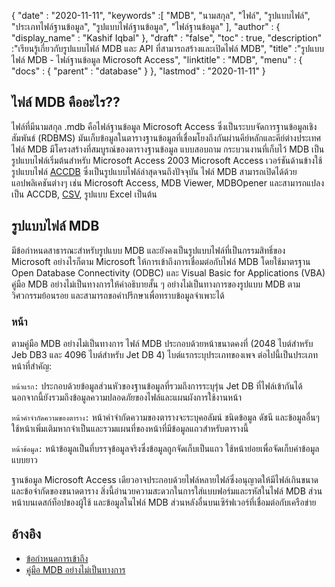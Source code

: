 {
  "date" : "2020-11-11",
  "keywords" :[ "MDB", "นามสกุล", "ไฟล์", "รูปแบบไฟล์", "ประเภทไฟล์ฐานข้อมูล", "รูปแบบไฟล์ฐานข้อมูล", "ไฟล์ฐานข้อมูล" ],
  "author" : {
    "display_name" : "Kashif Iqbal"
},
  "draft" : "false",
  "toc" : true,
  "description" :"เรียนรู้เกี่ยวกับรูปแบบไฟล์ MDB และ API ที่สามารถสร้างและเปิดไฟล์ MDB",
  "title" :"รูปแบบไฟล์ MDB - ไฟล์ฐานข้อมูล Microsoft Access",
  "linktitle" : "MDB",
  "menu" : {
    "docs" : {
      "parent" : "database"
}
},
  "lastmod" : "2020-11-11"
}

## ไฟล์ MDB คืออะไร??

ไฟล์ที่มีนามสกุล .mdb คือไฟล์ฐานข้อมูล Microsoft Access ซึ่งเป็นระบบจัดการฐานข้อมูลเชิงสัมพันธ์ (RDBMS) มันเก็บข้อมูลในตารางฐานข้อมูลที่เชื่อมโยงถึงกันผ่านคีย์หลักและคีย์ต่างประเทศ ไฟล์ MDB มีโครงสร้างที่สมบูรณ์ของตารางฐานข้อมูล แบบสอบถาม กระบวนงานที่เก็บไว้ MDB เป็นรูปแบบไฟล์เริ่มต้นสำหรับ Microsoft Access 2003 Microsoft Access เวอร์ชันด้านข้างใช้รูปแบบไฟล์ [ACCDB](/th/database/accdb/) ซึ่งเป็นรูปแบบไฟล์ล่าสุดจนถึงปัจจุบัน ไฟล์ MDB สามารถเปิดได้ด้วยแอปพลิเคชันต่างๆ เช่น Microsoft Access, MDB Viewer, MDBOpener และสามารถแปลงเป็น ACCDB, [CSV](/th/spreadsheet/csv/), รูปแบบ Excel เป็นต้น

## รูปแบบไฟล์ MDB

มีข้อกำหนดสาธารณะสำหรับรูปแบบ MDB และยังคงเป็นรูปแบบไฟล์ที่เป็นกรรมสิทธิ์ของ Microsoft อย่างไรก็ตาม Microsoft ให้การเข้าถึงการเชื่อมต่อกับไฟล์ MDB โดยใช้มาตรฐาน Open Database Connectivity (ODBC) และ Visual Basic for Applications (VBA) คู่มือ MDB อย่างไม่เป็นทางการให้คำอธิบายสั้น ๆ อย่างไม่เป็นทางการของรูปแบบ MDB ตามวิศวกรรมย้อนรอย และสามารถขอคำปรึกษาเพื่อทราบข้อมูลจำเพาะได้

### หน้า

ตามคู่มือ MDB อย่างไม่เป็นทางการ ไฟล์ MDB ประกอบด้วยหน้าขนาดคงที่ (2048 ไบต์สำหรับ Jeb DB3 และ 4096 ไบต์สำหรับ Jet DB 4) ไบต์แรกระบุประเภทของเพจ ต่อไปนี้เป็นประเภทหน้าที่สำคัญ:

`หน้าแรก:` ประกอบด้วยข้อมูลส่วนหัวของฐานข้อมูลที่รวมถึงการระบุรุ่น Jet DB ที่ไฟล์เข้ากันได้ นอกจากนี้ยังรวมถึงข้อมูลความปลอดภัยของไฟล์และแผนผังการใช้งานหน้า

`หน้าคำจำกัดความของตาราง:` หน้าคำจำกัดความของตารางจะระบุคอลัมน์ ชนิดข้อมูล ดัชนี และข้อมูลอื่นๆ ใช้หน้าเพิ่มเติมหากจำเป็นและรวมแผนที่ของหน้าที่มีข้อมูลแถวสำหรับตารางนี้

`หน้าข้อมูล:` หน้าข้อมูลเป็นที่บรรจุข้อมูลจริงซึ่งข้อมูลถูกจัดเก็บเป็นแถว ใช้หน้าย่อยเพื่อจัดเก็บค่าข้อมูลแบบยาว

ฐานข้อมูล Microsoft Access เดียวอาจประกอบด้วยไฟล์หลายไฟล์ซึ่งอนุญาตให้มีไฟล์เกินขนาดและข้อจำกัดของขนาดตาราง สิ่งนี้อำนวยความสะดวกในการใส่แบบฟอร์มและรหัสในไฟล์ MDB ส่วนหน้าบนเดสก์ท็อปของผู้ใช้ และข้อมูลในไฟล์ MDB ส่วนหลังอื่นบนเซิร์ฟเวอร์ที่เชื่อมต่อกับเครือข่าย

## อ้างอิง ##

* [ข้อกำหนดการเข้าถึง](https://support.microsoft.com/en-us/office/access-specifications-0cf3c66f-9cf2-4e32-9568-98c1025bb47c)
* [คู่มือ MDB อย่างไม่เป็นทางการ](http://jabakobob.net/mdb/)


